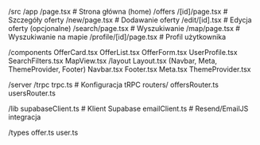 /src
  /app
    /page.tsx            # Strona główna (home)
    /offers
      /[id]/page.tsx     # Szczegóły oferty
      /new/page.tsx      # Dodawanie oferty
      /edit/[id].tsx     # Edycja oferty (opcjonalne)
    /search/page.tsx     # Wyszukiwanie
    /map/page.tsx        # Wyszukiwanie na mapie
    /profile/[id]/page.tsx # Profil użytkownika

  /components
    OfferCard.tsx
    OfferList.tsx
    OfferForm.tsx
    UserProfile.tsx
    SearchFilters.tsx
    MapView.tsx
    /layout
      Layout.tsx (Navbar, Meta, ThemeProvider, Footer)
      Navbar.tsx
      Footer.tsx
      Meta.tsx
      ThemeProvider.tsx

  /server
    /trpc
      trpc.ts            # Konfiguracja tRPC
      routers/
        offersRouter.ts
        usersRouter.ts

  /lib
    supabaseClient.ts    # Klient Supabase
    emailClient.ts       # Resend/EmailJS integracja

  /types
    offer.ts
    user.ts